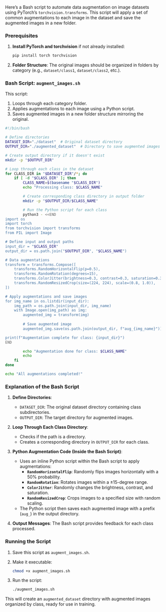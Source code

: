 Here’s a Bash script to automate data augmentation on image datasets using PyTorch’s `torchvision.transforms`. This script will apply a set of common augmentations to each image in the dataset and save the augmented images in a new folder.

### Prerequisites

1. **Install PyTorch and torchvision** if not already installed:

   ```bash
   pip install torch torchvision
   ```

2. **Folder Structure**: The original images should be organized in folders by category (e.g., `dataset/class1`, `dataset/class2`, etc.).

### Bash Script: `augment_images.sh`

This script:
1. Loops through each category folder.
2. Applies augmentations to each image using a Python script.
3. Saves augmented images in a new folder structure mirroring the original.

```bash
#!/bin/bash

# Define directories
DATASET_DIR="./dataset"  # Original dataset directory
OUTPUT_DIR="./augmented_dataset"  # Directory to save augmented images

# Create output directory if it doesn't exist
mkdir -p "$OUTPUT_DIR"

# Loop through each class in the dataset
for CLASS_DIR in "$DATASET_DIR"/*; do
    if [ -d "$CLASS_DIR" ]; then
        CLASS_NAME=$(basename "$CLASS_DIR")
        echo "Processing class: $CLASS_NAME"

        # Create corresponding class directory in output folder
        mkdir -p "$OUTPUT_DIR/$CLASS_NAME"

        # Run the Python script for each class
        python3 - <<END
import os
import torch
from torchvision import transforms
from PIL import Image

# Define input and output paths
input_dir = "$CLASS_DIR"
output_dir = os.path.join("$OUTPUT_DIR", "$CLASS_NAME")

# Data augmentations
transform = transforms.Compose([
    transforms.RandomHorizontalFlip(p=0.5),
    transforms.RandomRotation(degrees=15),
    transforms.ColorJitter(brightness=0.3, contrast=0.3, saturation=0.3),
    transforms.RandomResizedCrop(size=(224, 224), scale=(0.8, 1.0)),
])

# Apply augmentations and save images
for img_name in os.listdir(input_dir):
    img_path = os.path.join(input_dir, img_name)
    with Image.open(img_path) as img:
        augmented_img = transform(img)
        
        # Save augmented image
        augmented_img.save(os.path.join(output_dir, f"aug_{img_name}"))

print(f"Augmentation complete for class: {input_dir}")
END

        echo "Augmentation done for class: $CLASS_NAME"
        echo
    fi
done

echo "All augmentations completed!"
```

### Explanation of the Bash Script

1. **Define Directories**: 
   - `DATASET_DIR`: The original dataset directory containing class subdirectories.
   - `OUTPUT_DIR`: The target directory for augmented images.

2. **Loop Through Each Class Directory**: 
   - Checks if the path is a directory.
   - Creates a corresponding directory in `OUTPUT_DIR` for each class.

3. **Python Augmentation Code (Inside the Bash Script)**:
   - Uses an inline Python script within the Bash script to apply augmentations:
     - **`RandomHorizontalFlip`**: Randomly flips images horizontally with a 50% probability.
     - **`RandomRotation`**: Rotates images within a ±15-degree range.
     - **`ColorJitter`**: Randomly changes the brightness, contrast, and saturation.
     - **`RandomResizedCrop`**: Crops images to a specified size with random scaling.
   - The Python script then saves each augmented image with a prefix (`aug_`) in the output directory.

4. **Output Messages**: The Bash script provides feedback for each class processed.

### Running the Script

1. Save this script as `augment_images.sh`.
2. Make it executable:

   ```bash
   chmod +x augment_images.sh
   ```

3. Run the script:

   ```bash
   ./augment_images.sh
   ```

This will create an `augmented_dataset` directory with augmented images organized by class, ready for use in training.